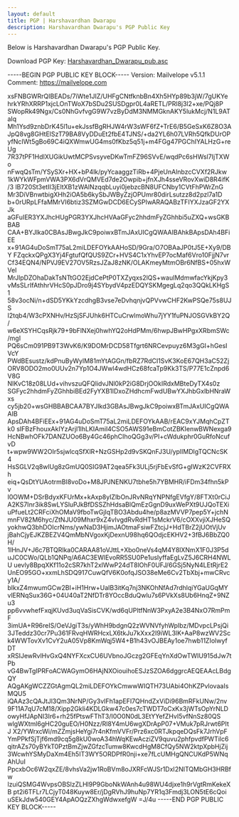 ```yaml
---
layout: default
title: PGP | Harshavardhan Dwarapu
description: Harshavardhan Dwarapu's PGP Public Key
---
```

Below is Harshavardhan Dwarapu's PGP Public Key.

Download PGP Key: <a href="pgp/Harshavardhan_Dwarapu_pub.asc">Harshavardhan_Dwarapu_pub.asc</a>


-----BEGIN PGP PUBLIC KEY BLOCK-----
Version: Mailvelope v5.1.1
Comment: https://mailvelope.com

xsFNBGWRrQIBEADs/7iWte1JIZ/UHFgCNtfknbBn4Xh5HYp89b3jW/7gUKYe
hrkYRhXRRP1xjcLOnTWoX7bSDu2SUSDgpr0L4aRETL/PRl8j3l2+xe/PQj8P
SWopRk49Ngx/Cs0NhGvfvgG9W7vzByDdM3NMMGknAKY5lukMcj/N1L9ATaIq
Mh1Ysd9znbDrK45l1u+ekJssfBgRHJW4rW3sWF6fZ+TrE6/B5GeSxK6Z8O3A
JpQ8vg8GHtElSzT79BA8VyDDuEt2fbE4TJNS/+da2YL6h07LVRh5QfkDUrOP
yfNcIWt5gBo69C4iQXWmwUG4ms0fKbz5q51j+m4FGg47PGChIYALHzG+reUg
7R37tPF1HdIXUGikUwtMCPSvsyveDKwTmFZ96SVvE/wqdPc6sHWsl7IjTXWo
nFwqQsTm/YSySXr+HX+bP4lk/pyYcaaggzTiRb+4PjeUnAlnbzcCVXf2RJkw
1kWYkWFpmVWA3PX6dVrQMVEd7de2Owpib+jfnXJh4sseVRovXwiD8R4ifK/3
lB720St3etII3jEltXB1zWAlNzqqbLuyi0jebzcBN8UFCNby1CVtFhPWrZnG
Mr3DiVBnwtbigXHh2iOA5b6kySbJWByZzjOPUmr80dirLsutzz8d2pzl7a1D
b+0rURpLFfaMMrVI6btiz3SZMGwDCD6ECySPIwARAQABzTFIYXJzaGF2YXJk
aGFuIER3YXJhcHUgPGR3YXJhcHVAaGFyc2hhdmFyZGhhbi5uZXQ+wsGKBBAB
CAA+BYJlka0CBAsJBwgJkC9poiwxBTmJAxUICgQWAAIBAhkBApsDAh4BFiEE
x+91AG4uDoSmT75aL2miLDEFOYkAAHoSD/9Gra/O7OBAaJP0tJ5E+Xy9/DBY
FZqckxQPgX3Yj4FgtufQfQUS9ZCr+HVS4C1xYhvEP7ocMaf6Vro10FjjN7vr
Cf34EQN4/NPVJ9EV27OV5RzsJZaJ8zNK/OLAKmeyMtmOBr6NfBS+05hxWVeI
MrJlpDZOhaDakTsNTtGO2EjdCePtP0TXZyqxs2lQS+wauIMdmwfacYkjKpy3
vMsSLrIfAthhrVHcS0pJDro9j4SYbydV4pzEDQYSKMgegLq2qo3QQkLKHgS1
58v3ocNi/n+dSD5YKkYzcdhgB3vse7eDvhqnjvQPVvwCHF2KwPSQe75s8UJS
I2tqb4/W3cPXNHv/HzSjSFJUhk6HTCuCrwlmoWhu7jYY1fuPNJOSGVkBY2Q/
w6eXSYHCqsRjk79+9bFlNXej0hwhYQ2oHdPMm/6hwpJBwHPgxXRbmSWc/mgI
PQ6sCm091PB9T3WvK6/K9DOMrDCD58Tfgrt6NRCevpuyz6M3gGI+hGesIVcY
PWdBEsustz/kdPnuByWylM81mYtAGGn/fbRZ7RdCI1SvK3KoE67QH3aC52Zj
ORV8ODO2mo0UUv2n7Yp1O4JWwl4wdHCz68fcaTp9Kk3TS/P77E1cZnpd6V8G
NIKvC18z08LUd+vihvszuQFQlidvJNl0kP2iG8DrjOOkIRdxMBteDyTX4s0z
SGFyc2hhdmFyZGhhbiBEd2FyYXB1IDxoZHdhcmFwdUBwYXJhbGxlbHNraWxs
cy5jb20+wsGHBBABCAA7BYJlkd3GBAsJBwgJkC9poiwxBTmJAxUICgQWAAIB
ApsDAh4BFiEEx+91AG4uDoSmT75aL2miLDEFOYkAAB/rEAC9xYJMqhCpZTk0
sIFBzFhouxAkIYzArjl1lhLKIAmil4CSO5AWS91eBmCotZBKIenwBWNexga9
HcNBwhOFk7DANZUOo6By4Gc46phCIhoQGg3v/PI+cWdukphr0GuRfoNcufvD
t+wpw9WW2OIr5sjwlcqSfXlR+NzGSHp2d9vSKQnFJ3U/yplIMDlgTQCNcSK4
HsSGLV2q8wlUg8zGmUQ0SIG9AT2qea5Fk3ULj5rjFbEvSfG+gIWzK2CVFRXh
eiq+QsDtYUAotrmBI8voDo+M8JPJNENKU7tbhe5h7YBMHR/iFDm34fhn5kPv
I0OWM+DSrBdyxKFUrMx+kAxp8yIZlbOnJRvNRqYNPNfgEVfgY/8FTXt0rCiJ
A2KS7Inr3ik8SwLYSluPJkBfDSSZhHdsaBlQmEzGgnD9uxWePXt9UJQoTEXi
uPfueLt2CRFciXhOMaV9fboTwGjIqTBO3Abdu4he/p8azMVVP7pep5Y+jchN
mnFV82M6hyc/ZtNJU09Mhxr9xZ4vIvgdRvRdHT1sMckrV6/cOXXvjiXJHeSQ
yokhwQ3bhDOIcrNms/ywNaD3HjimJAOtmaFsiwFZtcjJ+HdTBrZ2jUOtVjUv
jBahCjyEJKZBEZV4QmMbNVgoxKjDexnU98hq6QOdjcEKHV2+3fBJ6BbZQ0H/
1IHnJV+J6c7BTQRlka0CARAA81oVJttL+Xbo0neVs4qM4Y8lXNmX1F0J3P5d
uJC0CWo/QLb1QNPq/A6AC3EWlEvoRR5SU0Pe1uslyffaEgLvZ5J6CRH4NWLU
uevly8BpqXKf11o2cSR7khT2xIWwP24dT8lOhF0UFJ/6GSj5NyN4LEtRjrE2
UnEO95GO+xxmLhSDQ917CuwQfV6K0ofqJSO38eMe6Cv2TbXbj+mwCRvcy1A/
blkxZ4mwumGCw2BI+iH1Hrw+UaIB3itKq7nj3NKOhNfAd7rdhlqiYGaUGqMY
vlERNqSux36G+04U40aT2NfDTr8YOccBduQwlu7s6PVkXs8Ub6HnqZ+9NZu3
pp6vvwhefFxqjKUvd3uqVaSisCVK/wd6qUPltfNnW3PxyA2e3B4NxO7RmPmF
3imUA+R96reIS/OeVJgiT3s/yWhH9bdgnQ2zWVNVfyhWpIbz/MDvpcLPsjQi
3JTeddz30cr7Pu361FRvqHWRHcxLX6tkJu7kXxx2I9iWL3lK+AaP8wzWV2Sc
k4WWTovXv1CvY2uA05Vp8KmWqj5W4+B1h43vOJBEAy1oe7hwb11ZIolwyfDT
xRSIJewRvlHvGxQ4NYFXcxCU6UVbnoJGczg2GFEqYnXdOwTWIU915dJw7tPb
vG4BwTgIPRFoACWAGymO6HAjNXOiouihoESJzSZOA6dggrcAEQEAAcLBdgQY
AQgAKgWCZZGtAgmQL2miLDEFOYkCmwwWIQTH73UAbi4OhKZPvlovaaIsMQU5
iQAAz3cQAJtJl3Qm3NrNP/Gy3vIFh1apEFI7QHndZxViDi96BmRFkUNw/2nv
9F11A7qU7cM18/Xipp2Gkli4KDLGkw47c0es7cTWDT7oCxKx3jWTsOpYrNLD
owyHfJApNI3Ir6+rh25fPtswFThT3/I0O0N0dL3EtYYefZHvI5vfNnSz80QS
wlgWXtml6gHC20guEO/H0Nzz/Rl8Y4mU6wgXDrApP07+VMuk7pRJrwt6PItJ
X2/YWrxcWi/mZZmjsHeYgi7r4nKfmVVFr/Prz6xc0RTJkpqeDQsFk7JrhVpF
YmPPkfSjTjf6md9cq5g8kU0woA34hWqKEwAcziZV9quvu2phfpvdfPWTilc6
qitrAZs70yBYkT0PztBmZjwZGfzcTumw8KwcdHgM8CfQy5NW2ktpXpbHjZij
3WcwhYSMyDaXm4Eh5IT3WY5ORDPfR0nji+xe7fLcUMHgQNCUKdP5WNqAhUuI
PpcxbOc6W2qxZE/8vhsVa2jw1RoBVm8oJXRFcWJSr1DxI2NITQMbGH3HRBfw
lzuiQSMG4WvpsOBSlzZLHl9P9GboNkWAnh4u98WU4djxe1h9rVgtRmKekeXB
pt2i6TFLr7LCjyT048Kuyw8Er/jDgRVhJ9huNp7YR1q3Fmdj3LON5tE6cQoi
uSEkJdw540GEY4ApAOQzZXhgWdwxefgW
=J/4u
-----END PGP PUBLIC KEY BLOCK-----
